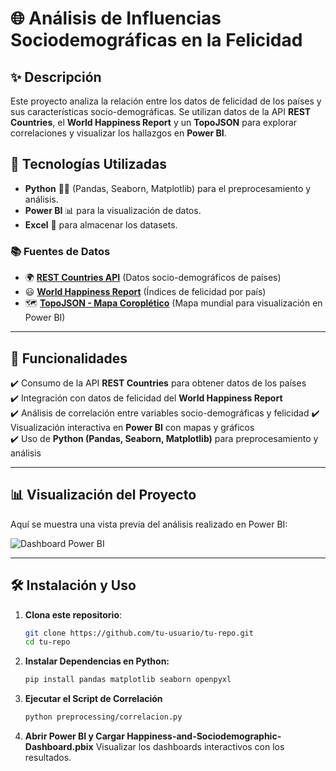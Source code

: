 # 🌐 Análisis de Influencias Sociodemográficas en la Felicidad

## ✨ Descripción

Este proyecto analiza la relación entre los datos de felicidad de los países y sus características socio-demográficas. Se utilizan datos de la API **REST Countries**, el **World Happiness Report** y un **TopoJSON** para explorar correlaciones y visualizar los hallazgos en **Power BI**.

## 🔧 Tecnologías Utilizadas

- **Python** 👨‍💻 (Pandas, Seaborn, Matplotlib) para el preprocesamiento y análisis.
- **Power BI** 📊 para la visualización de datos.
- **Excel** 📄 para almacenar los datasets.

### 📚 Fuentes de Datos

- 🌍 **[REST Countries API](https://restcountries.com/)** (Datos socio-demográficos de países)
- 😃 **[World Happiness Report](https://worldhappiness.report/)** (Índices de felicidad por país)
- 🗺 **[TopoJSON - Mapa Coroplético](https://github.com/subyfly/topojson/blob/master/world-countries.json)** (Mapa mundial para visualización en Power BI)

---

## 🚀 Funcionalidades

✔️ Consumo de la API **REST Countries** para obtener datos de los países  
✔️ Integración con datos de felicidad del **World Happiness Report**  
✔️ Análisis de correlación entre variables socio-demográficas y felicidad
✔️ Visualización interactiva en **Power BI** con mapas y gráficos  
✔️ Uso de **Python (Pandas, Seaborn, Matplotlib)** para preprocesamiento y análisis  

---

## 📊 Visualización del Proyecto

Aquí se muestra una vista previa del análisis realizado en Power BI:

![Dashboard Power BI](https://github.com/user-attachments/assets/896c7a08-9a12-4c41-9ffb-caa4672105d7)

---

## 🛠 Instalación y Uso

1. **Clona este repositorio**:  
   ```bash
   git clone https://github.com/tu-usuario/tu-repo.git
   cd tu-repo
2. **Instalar Dependencias en Python:**  
   ```bash
   pip install pandas matplotlib seaborn openpyxl
3. **Ejecutar el Script de Correlación**
   ```bash
   python preprocessing/correlacion.py
4. **Abrir Power BI y Cargar Happiness-and-Sociodemographic-Dashboard.pbix**
Visualizar los dashboards interactivos con los resultados.
